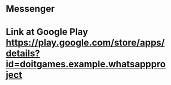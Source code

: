 # Messenger

# Link at Google Play https://play.google.com/store/apps/details?id=doitgames.example.whatsappproject

